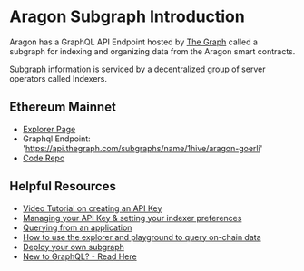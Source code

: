 # Aragon Subgraph Introduction

Aragon has a GraphQL API Endpoint hosted by [The Graph](https://thegraph.com/docs/about/introduction#what-the-graph-is) called a subgraph for indexing and organizing data from the Aragon smart contracts.

Subgraph information is serviced by a decentralized group of server operators called Indexers.

## Ethereum Mainnet

- [Explorer Page](https://thegraph.com/hosted-service/subgraph/1hive/aragon-goerli)
- Graphql Endpoint: 'https://api.thegraph.com/subgraphs/name/1hive/aragon-goerli'
- [Code Repo](https://github.com/1Hive/connect/tree/master/packages/connect-thegraph/subgraph)

## Helpful Resources

- [Video Tutorial on creating an API Key](https://www.youtube.com/watch?v=UrfIpm-Vlgs)
- [Managing your API Key & setting your indexer preferences](https://thegraph.com/docs/en/studio/managing-api-keys/)
- [Querying from an application](https://thegraph.com/docs/en/developer/querying-from-your-app/)
- [How to use the explorer and playground to query on-chain data](https://medium.com/@chidubem_/how-to-query-on-chain-data-with-the-graph-f8507488215)
- [Deploy your own subgraph](https://thegraph.com/docs/en/developing/creating-a-subgraph/)
- [New to GraphQL? - Read Here](https://graphql.org/learn/)
